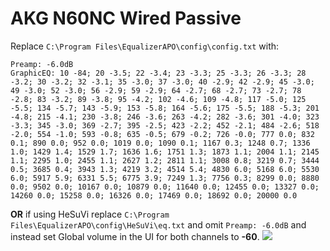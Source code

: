 # AKG N60NC Wired Passive
Replace `C:\Program Files\EqualizerAPO\config\config.txt` with:
```
Preamp: -6.0dB
GraphicEQ: 10 -84; 20 -3.5; 22 -3.4; 23 -3.3; 25 -3.3; 26 -3.3; 28 -3.2; 30 -3.2; 32 -3.1; 35 -3.0; 37 -3.0; 40 -2.9; 42 -2.9; 45 -3.0; 49 -3.0; 52 -3.0; 56 -2.9; 59 -2.9; 64 -2.7; 68 -2.7; 73 -2.7; 78 -2.8; 83 -3.2; 89 -3.8; 95 -4.2; 102 -4.6; 109 -4.8; 117 -5.0; 125 -5.5; 134 -5.7; 143 -5.9; 153 -5.8; 164 -5.6; 175 -5.5; 188 -5.3; 201 -4.8; 215 -4.1; 230 -3.8; 246 -3.6; 263 -4.2; 282 -3.6; 301 -4.0; 323 -3.3; 345 -3.0; 369 -2.7; 395 -2.5; 423 -2.2; 452 -2.1; 484 -2.6; 518 -2.0; 554 -1.0; 593 -0.8; 635 -0.5; 679 -0.2; 726 -0.0; 777 0.0; 832 0.1; 890 0.0; 952 0.0; 1019 0.0; 1090 0.1; 1167 0.3; 1248 0.7; 1336 1.0; 1429 1.4; 1529 1.7; 1636 1.6; 1751 1.3; 1873 1.1; 2004 1.1; 2145 1.1; 2295 1.0; 2455 1.1; 2627 1.2; 2811 1.1; 3008 0.8; 3219 0.7; 3444 0.5; 3685 0.4; 3943 1.3; 4219 3.2; 4514 5.4; 4830 6.0; 5168 6.0; 5530 6.0; 5917 5.9; 6331 5.5; 6775 3.9; 7249 1.3; 7756 0.3; 8299 0.0; 8880 0.0; 9502 0.0; 10167 0.0; 10879 0.0; 11640 0.0; 12455 0.0; 13327 0.0; 14260 0.0; 15258 0.0; 16326 0.0; 17469 0.0; 18692 0.0; 20000 0.0
```
**OR** if using HeSuVi replace `C:\Program Files\EqualizerAPO\config\HeSuVi\eq.txt` and omit `Preamp: -6.0dB` and instead set Global volume in the UI for both channels to **-60**.
![](https://raw.githubusercontent.com/jaakkopasanen/AutoEq/master/results/Headphone.com/innerfidelity/onear/AKG%20N60NC%20Wired%20Passive/AKG%20N60NC%20Wired%20Passive.png)